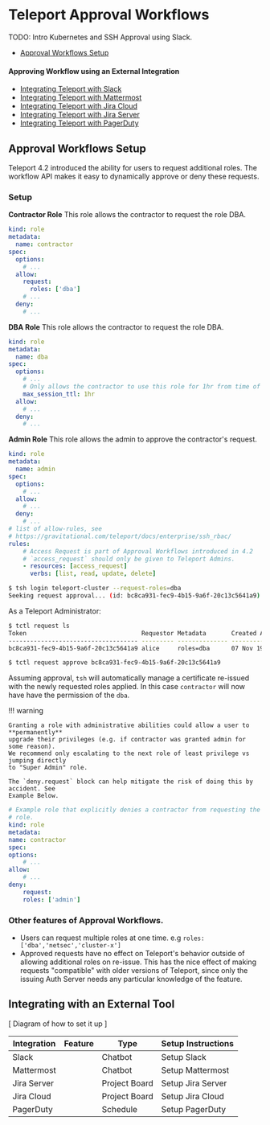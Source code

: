 # Teleport Approval Workflows

TODO: Intro Kubernetes and SSH Approval using Slack. 

- [Approval Workflows Setup](#approval-workflows-setup)

#### Approving Workflow using an External Integration
- [Integrating Teleport with Slack](ssh_approval_slack.md)
- [Integrating Teleport with Mattermost](ssh_approval_mattermost.md)
- [Integrating Teleport with Jira Cloud](ssh_approval_jira_cloud.md)
- [Integrating Teleport with Jira Server](ssh_approval_jira_server.md)
- [Integrating Teleport with PagerDuty](ssh_approval_pagerduty.md)


## Approval Workflows Setup

Teleport 4.2 introduced the ability for users to request additional roles. The
workflow API makes it easy to dynamically approve or deny these requests.

### Setup

**Contractor Role**
This role allows the contractor to request the role DBA. 

```yaml
kind: role
metadata:
  name: contractor
spec:
  options:
    # ...
  allow:
    request:
      roles: ['dba']
    # ...
  deny:
    # ...
```

**DBA Role**
This role allows the contractor to request the role DBA. 

```yaml
kind: role
metadata:
  name: dba
spec:
  options:
    # ...
    # Only allows the contractor to use this role for 1hr from time of request.
    max_session_ttl: 1hr
  allow:
    # ...
  deny:
    # ...
```

**Admin Role**
This role allows the admin to approve the contractor's request. 
```yaml
kind: role
metadata:
  name: admin
spec:
  options:
    # ...
  allow:
    # ...
  deny:
    # ...
# list of allow-rules, see
# https://gravitational.com/teleport/docs/enterprise/ssh_rbac/
rules:
    # Access Request is part of Approval Workflows introduced in 4.2
    # `access_request` should only be given to Teleport Admins. 
    - resources: [access_request]
      verbs: [list, read, update, delete]
```


```bash
$ tsh login teleport-cluster --request-roles=dba
Seeking request approval... (id: bc8ca931-fec9-4b15-9a6f-20c13c5641a9)
```

As a Teleport Administrator:


```bash
$ tctl request ls
Token                                Requestor Metadata       Created At (UTC)    Status  
------------------------------------ --------- -------------- ------------------- ------- 
bc8ca931-fec9-4b15-9a6f-20c13c5641a9 alice     roles=dba      07 Nov 19 19:38 UTC PENDING
```

```bash
$ tctl request approve bc8ca931-fec9-4b15-9a6f-20c13c5641a9
```

Assuming approval, `tsh` will automatically manage a certificate re-issued with
the newly requested roles applied. In this case `contractor` will now have have 
the permission of the `dba`. 

!!! warning 
    
    Granting a role with administrative abilities could allow a user to **permanently** 
    upgrade their privileges (e.g. if contractor was granted admin for some reason).
    We recommend only escalating to the next role of least privilege vs jumping directly 
    to "Super Admin" role. 
    
    The `deny.request` block can help mitigate the risk of doing this by accident. See
    Example Below. 


```yaml
# Example role that explicitly denies a contractor from requesting the admin
# role.  
kind: role
metadata:
name: contractor
spec:
options:
    # ...
allow:
    # ...
deny:
    request:
    roles: ['admin']
```

### Other features of Approval Workflows.
 
 - Users can request multiple roles at one time. e.g `roles: ['dba','netsec','cluster-x']`
 - Approved requests have no effect on Teleport's behavior outside of allowing additional
   roles on re-issue. This has the nice effect of making requests "compatible" with
   older versions of Teleport, since only the issuing Auth Server needs any particular
   knowledge of the feature. 
 

## Integrating with an External Tool

[ Diagram of how to set it up ]

| Integration | Feature | Type          | Setup Instructions |
|-------------|---------|---------------|--------------------|
| Slack       |         | Chatbot       | Setup Slack        |
| Mattermost  |         | Chatbot       | Setup Mattermost   |
| Jira Server |         | Project Board | Setup Jira Server  |
| Jira Cloud  |         | Project Board | Setup Jira Cloud   |
| PagerDuty   |         | Schedule      | Setup PagerDuty    |